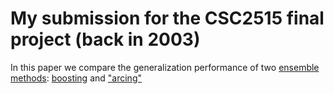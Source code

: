 # My submission for the CSC2515 final project (back in 2003)
In this paper we compare the generalization performance of two 
[ensemble methods](https://en.wikipedia.org/wiki/Ensemble_learning): [boosting](https://www.face-rec.org/algorithms/Boosting-Ensemble/decision-theoretic_generalization.pdf) and ["arcing"](http://web.cs.iastate.edu/~honavar/boost4.pdf)
